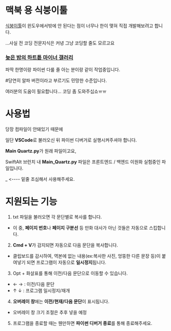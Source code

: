 
맥북 용 식붕이툴
=============


[식붕이툴](https://github.com/JOWONRO/SB2Tool, "SB2Tool")이 윈도우에서밖에 안 된다는 점이
너무나 한이 맺혀
직접 개발해보려고 합니다.

...사실 전 코딩 전문지식은 커녕
그냥 코딩할 줄도 모르고요

### [늦은 밤의 하트튠 마이너 갤러리](https://gall.dcinside.com/mgallery/board/lists?id=heartune, "늦은 밤의 하트튠 마이너 갤러리")
파딱 한명이랑
파이썬 다룰 줄 아는 분이랑 같이
작업중입니다.



#당연히 알파 버전이라고 부르기도 민망한 수준입니다.

여러분의 도움이 필요합니다...
코딩 좀 도와주십쇼ㅠㅠ






# 사용법



당장 컴파일이 안돼있기 때문에

일단 **VSCode**로 불러오신 뒤
파이썬 디버거로 실행시켜주셔야 합니다.

**Main Quartz.py**가 원래 파일이고요,

SwiftAlt 브런치 내 **Main_Quartz.py** 파일은
프론트엔드 / 백엔드 이원화 실험중인 파일입니다.

_ <---- 밑줄 조심해서 사용해주세요.




# 지원되는 기능



1. txt 파일을 불러오면 각 문단별로 복사를 합니다.
 * 이 중, **페이지 번호**나 **페이지 구분선** 등 만화 대사가 아닌 것들은 자동으로 스킵합니다.
   
2. **Cmd + V**가 감지되면 자동으로 다음 문단을 복사합니다.
 * 클립보드를 감시하여, 역본에 없는 내용(ex:복사한 사진, 엉뚱한 다른 문장 등)이 붙여넣기 되면 프로그램이 자동으로 **일시정지**됩니다.

3. Opt + 화살표를 통해 이전/다음 문단으로 이동할 수 있습니다.
 *  ← → : 이전/다음 문단
 *  ↑ ↓ : 프로그램 일시정지/재개

4. **오버레이 창**에는 **이전/현재/다음 문단**이 표시됩니다.
 * 오버레이 창 크기 조절은 추후 넣을 예정

5. 프로그램을 종료할 때는 웬만하면 **파이썬 디버거 종료**를 통해 종료해주세요.
